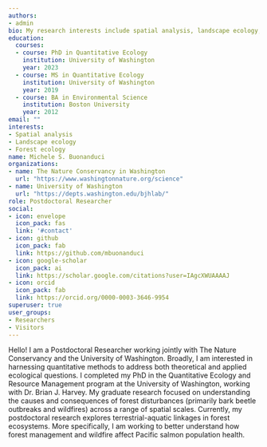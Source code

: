```yaml
---
authors:
- admin
bio: My research interests include spatial analysis, landscape ecology, and forest ecology.
education:
  courses:
  - course: PhD in Quantitative Ecology
    institution: University of Washington
    year: 2023
  - course: MS in Quantitative Ecology
    institution: University of Washington
    year: 2019
  - course: BA in Environmental Science
    institution: Boston University
    year: 2012
email: ""
interests:
- Spatial analysis
- Landscape ecology
- Forest ecology
name: Michele S. Buonanduci
organizations:
- name: The Nature Conservancy in Washington
  url: "https://www.washingtonnature.org/science"
- name: University of Washington
  url: "https://depts.washington.edu/bjhlab/"
role: Postdoctoral Researcher
social:
- icon: envelope
  icon_pack: fas
  link: '#contact'
- icon: github
  icon_pack: fab
  link: https://github.com/mbuonanduci
- icon: google-scholar
  icon_pack: ai
  link: https://scholar.google.com/citations?user=IAgcXWUAAAAJ
- icon: orcid
  icon_pack: fab
  link: https://orcid.org/0000-0003-3646-9954
superuser: true
user_groups:
- Researchers
- Visitors
---
```


Hello! I am a Postdoctoral Researcher working jointly with The Nature Conservancy and the University of Washington. Broadly, I am interested in harnessing quantitative methods to address both theoretical and applied ecological questions. I completed my PhD in the Quantitative Ecology and Resource Management program at the University of Washington, working with Dr. Brian J. Harvey. My graduate research focused on understanding the causes and consequences of forest disturbances (primarily bark beetle outbreaks and wildfires) across a range of spatial scales. Currently, my postdoctoral research explores terrestrial-aquatic linkages in forest ecosystems. More specifically, I am working to better understand how forest management and wildfire affect Pacific salmon population health.